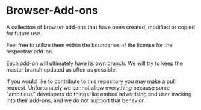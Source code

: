 Browser-Add-ons
===============

A collection of browser add-ons that have been created, modified or copied for future use.

Feel free to utilize them within the boundaries of the license for the respective add-on.

Each add-on will ultimately have its own branch.  We will try to keep the master branch updated as
often as possible.

If you would like to contribute to this repository you may make a pull request.  Unfortunately we
cannot allow everything because some "ambitious" developers do things like embed advertising and
user tracking into their add-ons, and we do not support that behavior.
